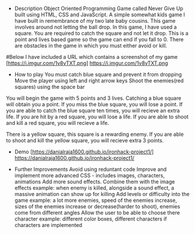 - Description
Object Oriented Programming Game called Never Give Up built using HTML, 
CSS and JavaScript. 
A simple somewhat kids game I have built in remembrance of my two late baby cousins.
This game involves around not letting the ball drop. In this game, I have
used a square. You are required to catch the square and not let it drop. This is a point and lives based game so the game can end if you fall to 0.
There are obstacles in the game in which you must either avoid or kill. 

#Below I have included a URL which contains a screenshot of my game
[https://i.imgur.com/1v8vTXT.png]
https://i.imgur.com/1v8vTXT.png






- How to play
You must catch blue square and prevent it from dropping
Move the player using left and right arrow keys
Shoot the enemies(red squares) using the space bar

You will begin the game with 5 points and 3 lives.
Catching a blue square will obtain you a point.
If you miss the blue square, you will lose a point.
If you are able to catch the blue square ten times, you will recieve
an extra life.
If you are hit by a red square, you will lose a life.
If you are able to shoot and kill a red square, you will recieve a life.

There is a yellow square, this square is a rewarding enemy.
If you are able to shoot and kill the yellow square, you will recieve
extra 3 points.




- Demo 
[https://danialraja1600.github.io/ironhack-project1/]
https://danialraja1600.github.io/ironhack-project1/





- Further Improvements
Avoid using reduntant code
Improve and implement more advanced CSS - includes images, characters,
animations
Add more sound effects. Combine them with the image effects 
    example: when enemy is killed, alongside a sound effect, a massive
    animation can show up for killing
Add levels or difficulty into the game
    example: a lot more enemies, speed of the enemies increase,
    sizes of the enemies increase or decrease(harder to shoot), enemies
    come from different angles 
Allow the user to be able to choose there character
    example: different color boxes, different characters if characters are
    implemented
